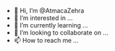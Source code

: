 - 👋 Hi, I’m @AtmacaZehra
- 👀 I’m interested in ...
- 🌱 I’m currently learning ...
- 💞️ I’m looking to collaborate on ...
- 📫 How to reach me ...

<!---
AtmacaZehra/AtmacaZehra is a ✨ special ✨ repository because its `README.md` (this file) appears on your GitHub profile.
You can click the Preview link to take a look at your changes.
--->

